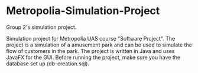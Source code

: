 # Metropolia-Simulation-Project
Group 2's simulation project.

Simulation project for Metropolia UAS course "Software Project". The project is a simulation of a amusement park and can be used
to simulate the flow of customers in the park. The project is written in Java and uses JavaFX for the GUI. Before running the
project, make sure you have the database set up (db-creation.sql). 